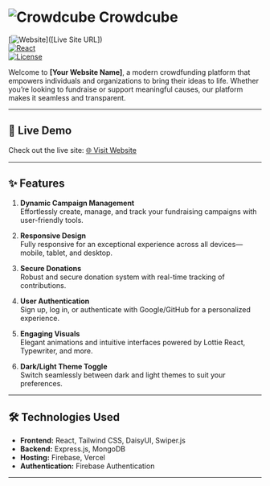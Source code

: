 # ![Crowdcube](https://i.ibb.co.com/tBm5nnr/Crowd-Cube-06.png) Crowdcube

[![Website](https://img.shields.io/website?down_color=red&down_message=Offline&up_color=green&up_message=Online&url=https%3A%2F%2Fyour-live-site.com)]([Live Site URL])  
[![React](https://img.shields.io/badge/React-JS-blue)](https://react.dev/)  
[![License](https://img.shields.io/badge/license-MIT-green)](LICENSE)

Welcome to **[Your Website Name]**, a modern crowdfunding platform that empowers individuals and organizations to bring their ideas to life. Whether you’re looking to fundraise or support meaningful causes, our platform makes it seamless and transparent.

---

## 🚀 **Live Demo**

Check out the live site: [🌐 Visit Website](https://crowdcube-a10.web.app/)

---

## ✨ **Features**

1. **Dynamic Campaign Management**  
   Effortlessly create, manage, and track your fundraising campaigns with user-friendly tools.

2. **Responsive Design**  
   Fully responsive for an exceptional experience across all devices—mobile, tablet, and desktop.

3. **Secure Donations**  
   Robust and secure donation system with real-time tracking of contributions.

4. **User Authentication**  
   Sign up, log in, or authenticate with Google/GitHub for a personalized experience.

5. **Engaging Visuals**  
   Elegant animations and intuitive interfaces powered by Lottie React, Typewriter, and more.

6. **Dark/Light Theme Toggle**  
   Switch seamlessly between dark and light themes to suit your preferences.

---

## 🛠️ **Technologies Used**

- **Frontend:** React, Tailwind CSS, DaisyUI, Swiper.js
- **Backend:** Express.js, MongoDB
- **Hosting:** Firebase, Vercel
- **Authentication:** Firebase Authentication

---

